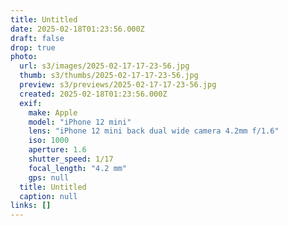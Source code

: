 ```yaml
---
title: Untitled
date: 2025-02-18T01:23:56.000Z
draft: false
drop: true
photo:
  url: s3/images/2025-02-17-17-23-56.jpg
  thumb: s3/thumbs/2025-02-17-17-23-56.jpg
  preview: s3/previews/2025-02-17-17-23-56.jpg
  created: 2025-02-18T01:23:56.000Z
  exif:
    make: Apple
    model: "iPhone 12 mini"
    lens: "iPhone 12 mini back dual wide camera 4.2mm f/1.6"
    iso: 1000
    aperture: 1.6
    shutter_speed: 1/17
    focal_length: "4.2 mm"
    gps: null
  title: Untitled
  caption: null
links: []
---
```

